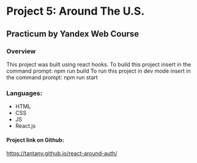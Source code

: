 # Project 5: Around The U.S.
## Practicum by Yandex Web Course

### Overview
This project was built using react hooks.
To build this project insert in the command prompt:
npm run build
To run this project in dev mode insert in the command prompt:
npm run start

### Languages:
- HTML
- CSS
- JS
- React.js

#### Project link on Github:
https://tantany.github.io/react-around-auth/

